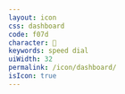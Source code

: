 ```yaml
---
layout: icon
css: dashboard
code: f07d
character: 
keywords: speed dial
uiWidth: 32
permalink: /icon/dashboard/
isIcon: true
---
```

